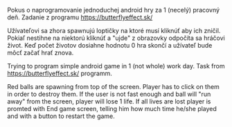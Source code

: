 Pokus o naprogramovanie jednoduchej android hry za 1 (necelý) pracovný deň.
Zadanie z programu https://butterflyeffect.sk/


Užívateľovi sa zhora spawnujú loptičky na ktoré musí kliknúť aby ich zničil. Pokiaľ nestihne na niektorú kliknúť a "ujde" z obrazovky odpočíta sa hráčovi život. Keď počet životov dosiahne hodnotu 0 hra skončí a užívateľ bude môcť začať hrať znova.


Trying to program simple android game in 1 (not whole) work day.
Task from https://butterflyeffect.sk/ programm.

Red balls are spawning from top of the screen. Player has to click on them in order to destroy them. If the user is not fast enough and ball will "run away" from the screen, player will lose 1 life. If all lives are lost player is promted with End game screen, telling him how much time he/she played and with a button to restart the game.
